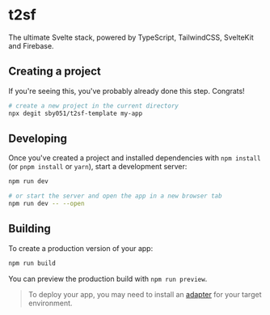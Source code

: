 # t2sf

The ultimate Svelte stack, powered by TypeScript, TailwindCSS, SvelteKit and Firebase.

## Creating a project

If you're seeing this, you've probably already done this step. Congrats!

```bash
# create a new project in the current directory
npx degit sby051/t2sf-template my-app
```

## Developing

Once you've created a project and installed dependencies with `npm install` (or `pnpm install` or `yarn`), start a development server:

```bash
npm run dev

# or start the server and open the app in a new browser tab
npm run dev -- --open
```

## Building

To create a production version of your app:

```bash
npm run build
```

You can preview the production build with `npm run preview`.

> To deploy your app, you may need to install an [adapter](https://kit.svelte.dev/docs/adapters) for your target environment.
